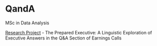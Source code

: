 # QandA

MSc in Data Analysis

[Research Project](./research-project#research-area) - The Prepared Executive: A Linguistic Exploration of Executive Answers in the Q&A Section of Earnings Calls
